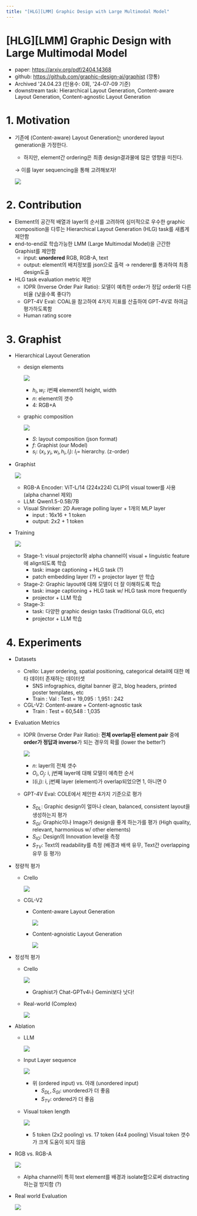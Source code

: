 ```yaml
---
title: "[HLG][LMM] Graphic Design with Large Multimodal Model"
---
```

# [HLG][LMM] Graphic Design with Large Multimodal Model

- paper: https://arxiv.org/pdf/2404.14368
- github: https://github.com/graphic-design-ai/graphist (깡통)
- Archived '24.04.23 (인용수: 0회, '24-07-09 기준)
- downstream task: Hierarchical Layout Generation, Content-aware Layout Generation, Content-agnostic Layout Generation

# 1. Motivation

- 기존에 (Content-aware) Layout Generation는 unordered layout generation을 가정한다.

  - 하지만, element간 ordering은 최종 design결과물에 많은 영향을 미친다. 

  $\to$ 이를 layer sequencing을 통해 고려해보자!

  ![](../images/2024-07-09/image-20240709104105297.png)

# 2. Contribution

- Element의 공간적 배열과 layer의 순서를 고려하여 심미적으로 우수한 graphic composition을 다루는 Hierarchical Layout Generation (HLG) task를 새롭게 제안함
- end-to-end로 학습가능한 LMM (Large Multimodal Model)을 근간한 Graphist를 제안함
  - input: **unordered** RGB, RGB-A, text
  - output: element의 배치정보를 json으로 출력 $\to$ renderer를 통과하여 최종 design도출
- HLG task evaluation metric 제안
  - IOPR (Inverse Order Pair Ratio): 모델이 예측한 order가 정답 order와 다른 비율 (낮을수록 좋다?)
  - GPT-4V Eval: COAL을 참고하여 4가지 지표를 산출하여 GPT-4V로 하여금 평가하도록함
  - Human rating score

# 3. Graphist

- Hierarchical Layout Generation

  - design elements

    ![](../images/2024-07-09/image-20240709105438812.png)

    - $h_i, w_i$: i번째 element의 height, width
    - *n*: element의 갯수
    - 4: RGB+A

  - graphic composition

    ![](../images/2024-07-09/image-20240709105521116.png)

    - *S*: layout composition (json format)
    - *f*: Graphist (our Model)
    - $s_i$: $(x_i, y_i, w_i, h_i, l_i)$: $l_i$= hierarchy. (z-order)

- Graphist

  ![](../images/2024-07-09/image-20240709105700791.png)

  - RGB-A Encoder: ViT-L/14 (224x224) CLIP의 visual tower를 사용 (alpha channel 제외)
  - LLM: Qwen1.5-0.5B/7B
  - Visual Shrinker: 2D Average polling layer + 1개의 MLP layer
    - input : 16x16 + 1 token
    - output: 2x2 + 1 token

- Training

  ![](../images/2024-07-09/image-20240709124458765.png)

  - Stage-1: visual projector와 alpha channel이 visual + linguistic feature에 align되도록 학습
    - task: image captioning + HLG task (?)
    - patch embedding layer (?) + projector layer 만 학습
  - Stage-2: Graphic layout에 대해 모델이 더 잘 이해하도록 학습
    - task: image captioning + HLG task w/ HLG task more frequently
    - projector + LLM 학습
  - Stage-3: 
    - task: 다양한 graphic design tasks (Traditional GLG, etc)
    - projector + LLM 학습

# 4. Experiments

- Datasets

  - Crello: Layer ordering, spatial positioning, categorical detail에 대한 메타 데이터 존재하는 데이터셋 
    - SNS infographics, digital banner 광고, blog headers, printed poster templates, etc
    - Train : Val : Test = 19,095 : 1,951 : 242
  - CGL-V2: Content-aware + Content-agnostic task
    - Train : Test = 60,548 : 1,035

- Evaluation Metrics

  - IOPR (Inverse Order Pair Ratio): **전체 overlap된 element pair** 중에 **order가 정답과 inverse**가 되는 경우의 확률 (lower the better?)

    ![](../images/2024-07-09/image-20240709124858958.png)

    - *n*: layer의 전체 갯수
    - $O_i, O_j$: i, j번째 layer에 대해 모델이 예측한 순서
    - $\mathbb{I}$(i,j): i, j번째 layer (element)가 overlap되었으면 1, 아니면 0

  - GPT-4V Eval: COLE에서 제안한 4가지 기준으로 평가

    - $S_{DL}$: Graphic design이 얼마나 clean, balanced, consistent layout을 생성하는지 평가
    - $S_{GI}$: Graphic이나 Image가 design을 좋게 하는가를 평가 (High quality, relevant, harmonious w/ other elements)
    - $S_{IO}$: Design의 Innovation level을 측정
    - $S_{TV}$: Text의 readability를 측정 (배경과 배색 유무, Text간 overlapping 유무 등 평가)

- 정량적 평가

  - Crello

    ![](../images/2024-07-09/image-20240709125239582.png)

  - CGL-V2

    - Content-aware Layout Generation

      ![](../images/2024-07-09/image-20240709125352552.png)

    - Content-agnoistic Layout Generation

      ![](../images/2024-07-09/image-20240709125831246.png)

- 정성적 평가

  - Crello

    ![](../images/2024-07-09/image-20240709125310924.png)

    - Graphist가 Chat-GPTv4나 Gemini보다 낫다!

  - Real-world (Complex)

    ![](../images/2024-07-09/image-20240709125757618.png)

- Ablation

  - LLM

    ![](../images/2024-07-09/image-20240709125417210.png)

  - Input Layer sequence

    ![](../images/2024-07-09/image-20240709125239582.png)

    - 위 (ordered input) vs. 아래 (unordered input)
      - $S_{DL}, S_{GI}$: unordered가 더 좋음
      - $S_{TV}$: ordered가 더 좋음 

  - Visual token length

    ![](../images/2024-07-09/image-20240709125924143.png)

    - 5 token (2x2 pooling) vs. 17 token (4x4 pooling) Visual token 갯수가 크게 도움이 되지 않음

- RGB vs. RGB-A

  ![](../images/2024-07-09/image-20240709130038462.png)

  - Alpha channel이 특히 text element를 배경과 isolate함으로써 distracting하는걸 방지함 (?)

- Real world Evaluation

  ![](../images/2024-07-09/image-20240709130155307.png)
